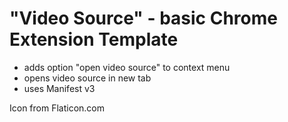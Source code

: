 # "Video Source" - basic Chrome Extension Template
- adds option "open video source" to context menu
- opens video source in new tab
- uses Manifest v3  

Icon from Flaticon.com
